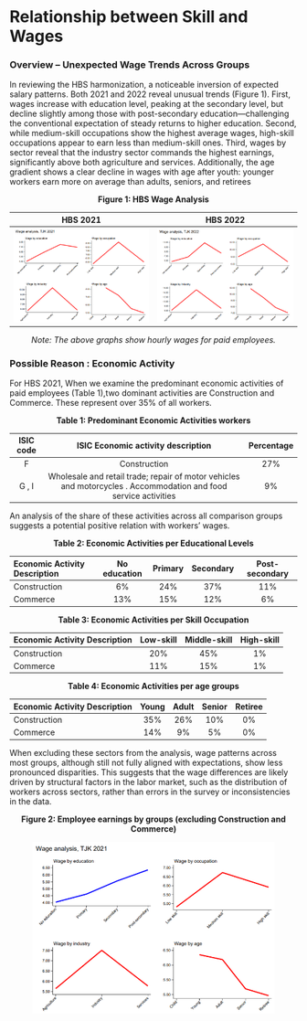 # Relationship between Skill and Wages

### Overview – Unexpected Wage Trends Across Groups
In reviewing the HBS harmonization, a noticeable inversion of expected salary patterns. Both 2021 and 2022 reveal unusual trends (Figure 1). First, wages increase with education level, peaking at the secondary level, but decline slightly among those with post-secondary education—challenging the conventional expectation of steady returns to higher education. Second, while medium-skill occupations show the highest average wages, high-skill occupations appear to earn less than medium-skill ones. Third, wages by sector reveal that the industry sector commands the highest earnings, significantly above both agriculture and services. Additionally, the age gradient shows a clear decline in wages with age after youth: younger workers earn more on average than adults, seniors, and retirees

<div align="center"><strong>Figure 1: HBS Wage Analysis</strong></div>

| HBS 2021         |  HBS 2022 |
|:-------------------------:|:-------------------------:|
|![Wage_analysis_2021](utilities/Wage_analysis_2021.png)  |  ![Wage_analysis_2022]( utilities/Wage_analysis_2022.png)|
<div align="center"><i>Note: The above graphs show hourly wages for paid employees.</i></div>

### Possible Reason : Economic Activity 

For HBS 2021, When we examine the predominant economic activities of paid employees (Table 1),two dominant activities are Construction and Commerce. These represent over 35% of all workers.

<div align="center"><strong>Table 1: Predominant Economic Activities workers</strong></div>

<div align="center">

ISIC code   |   ISIC Economic activity description                                   | Percentage|
:-------:|:----------------------------------------------:|:----------------------------------------------:
 F       |     Construction                                          | 27%
 G , I   |     Wholesale and retail trade; repair of motor vehicles and motorcycles . Accommodation and food service activities                                         | 9%

 </div>

An analysis of the share of these activities across all comparison groups suggests a potential positive relation with workers’ wages.
 
<div align="center"><strong>Table 2: Economic Activities per Educational Levels</strong></div>

<div align="center">

|  Economic Activity Description              | No education | Primary | Secondary | Post-secondary |
|:------------------------------------------------|:-------------:|:--------:|:----------:|:----------------:|
| Construction                                    | 6%            | 24%      | 37%        | 11%              |
| Commerce                                        | 13%           | 15%      | 12%        | 6%               |

</div>


 
<div align="center"><strong>Table 3: Economic Activities per Skill Occupation</strong></div>

<div align="center">

| Economic Activity Description              | Low-skill | Middle-skill | High-skill |
|:------------------------------------------------|:--------------:|:-----------------:|:---------------:|
| Construction                                    | 20%            | 45%               | 1%              |
| Commerce                                        | 11%            | 15%               | 1%              |

</div>

<div align="center"><strong>Table 4: Economic Activities per age groups</strong></div>

<div align="center">

| Economic Activity Description              | Young | Adult | Senior | Retiree |
|:------------------------------------------------|:-------------:|:--------:|:----------:|:----------------:|
| Construction                                    | 35%            | 26%      | 10%        | 0%              |
| Commerce                                        | 14%           | 9%      | 5%        | 0%               |

</div>


When excluding these sectors from the analysis, wage patterns across most groups, although still not fully aligned with expectations, show less pronounced disparities. This suggests that the wage differences are likely driven by structural factors in the labor market, such as the distribution of workers across sectors, rather than errors in the survey or inconsistencies in the data.
 
 <div align="center"><strong>Figure 2: Employee earnings by groups (excluding Construction and Commerce)</strong></div>

<figure>

<img src="utilities/Wage_post_analysis.png" alt="Wage_post_analysis"/>

</figure>


